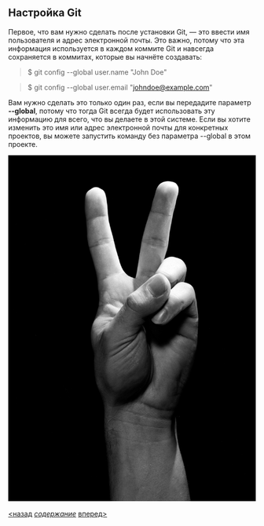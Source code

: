 ## Настройка Git

Первое, что вам нужно сделать после установки Git, — это ввести имя пользователя и адрес электронной почты. Это важно, потому что эта информация используется в каждом коммите Git и навсегда сохраняется в коммитах, которые вы начнёте создавать:
>$ git config --global user.name "John Doe"

>$ git config --global user.email "johndoe@example.com"


Вам нужно сделать это только один раз, если вы передадите параметр **--global**, потому что тогда Git всегда будет использовать эту информацию для всего, что вы делаете в этой системе. Если вы хотите изменить это имя или адрес электронной почты для конкретных проектов, вы можете запустить команду без параметра --global в этом проекте.

![](setting.png)

[<назад](installation.md) [*содержание*](readme.md) [вперед>](command.md)